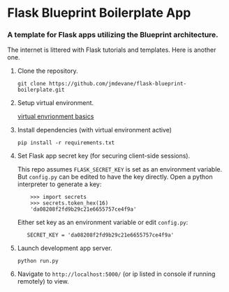 # Flask Blueprint Boilerplate App
### A template for Flask apps utilizing the Blueprint architecture.

The internet is littered with Flask tutorials and templates. Here is another one.

1. Clone the repository.

    `git clone https://github.com/jmdevane/flask-blueprint-boilerplate.git`

2. Setup virtual environment.

    [virtual envrionment basics](https://realpython.com/python-virtual-environments-a-primer/#create-it)

3. Install dependencies (with virtual environment active)

    `pip install -r requirements.txt`

4. Set Flask app secret key (for securing client-side sessions).

    This repo assumes `FLASK_SECRET_KEY` is set as an environment variable. But `config.py` can be edited to have the key directly. Open a python interpreter to generate a key:

    ```
        >>> import secrets
        >>> secrets.token_hex(16)
        'da08208f2fd9b29c21e6655757ce4f9a'
    ```

    Either set key as an environment variable or edit `config.py`:

    `   SECRET_KEY = 'da08208f2fd9b29c21e6655757ce4f9a'`

5. Launch development app server.

    `python run.py`

6. Navigate to `http://localhost:5000/` (or ip listed in console if running remotely) to view.